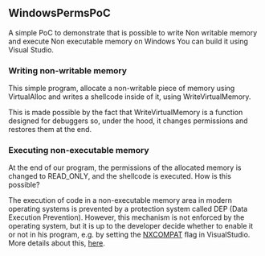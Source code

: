 ## WindowsPermsPoC
A simple PoC to demonstrate that is possible to write Non writable memory and execute Non executable memory on Windows
You can build it using Visual Studio.

### Writing non-writable memory

This simple program, allocate a non-writable piece of memory using VirtualAlloc and writes a shellcode inside of it, using WriteVirtualMemory.

This is made possible by the fact that WriteVirtualMemory is a function designed for debuggers so, under the hood, it changes permissions and restores them at the end.

### Executing non-executable memory

At the end of our program, the permissions of the allocated memory is changed to READ_ONLY, and the shellcode is executed. How is this possible?

The execution of code in a non-executable memory area in modern operating systems is prevented by a protection system called DEP (Data Execution Prevention). However, this mechanism is not enforced by the operating system, but it is up to the developer decide whether to enable it or not in his program, e.g. by setting the [NXCOMPAT](https://docs.microsoft.com/en-us/previous-versions/visualstudio/visual-studio-2012/ms235442(v=vs.110)) flag in VisualStudio. More details about this, [here](https://medium.com/@simone.aonzo/the-importance-of-data-execution-prevention-in-malware-analysis-fd29d0c9e03e).

